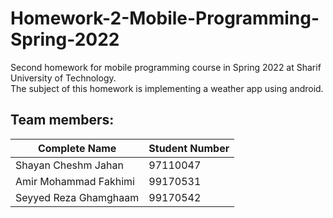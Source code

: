 # Homework-2-Mobile-Programming-Spring-2022
Second homework for mobile programming course in Spring 2022 at Sharif University of Technology.  
The subject of this homework is implementing a weather app using android.
## Team members:
|Complete Name|Student Number|
| ----------- | ----------- |
| Shayan Cheshm Jahan | 97110047 |
| Amir Mohammad Fakhimi | 99170531 |
| Seyyed Reza Ghamghaam | 99170542 |
